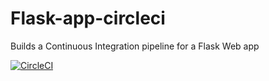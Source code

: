 # Flask-app-circleci
Builds a Continuous Integration pipeline for a Flask Web app

[![CircleCI](https://dl.circleci.com/status-badge/img/gh/CherifiImene/Flask-app-circleci/tree/main.svg?style=svg)](https://dl.circleci.com/status-badge/redirect/gh/CherifiImene/Flask-app-circleci/tree/main)
